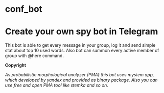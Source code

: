 # conf_bot

# Create your own spy bot in Telegram

This bot is able to get every message in your group, log it and send simple stat about top 10 used words. 
Also bot can summon every active member of group with @here command.

**Copyright** 

*As probabilistic morphological analyzer (PMA) this bot uses mystem app, which developed by yandex and provided as binary package.*
*Also you can use free and open PMA tool like stemka and so on.*
